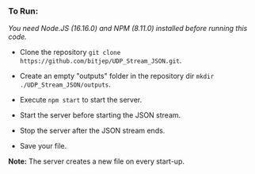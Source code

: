 ### To Run:

*You need Node.JS (16.16.0) and NPM (8.11.0) installed before running this code.*

- Clone the repository `git clone https://github.com/bitjep/UDP_Stream_JSON.git`.

- Create an empty "outputs" folder in the repository dir `mkdir ./UDP_Stream_JSON/outputs`.

- Execute `npm start` to start the server.

- Start the server before starting the JSON stream.

- Stop the server after the JSON stream ends.

- Save your file.

**Note:** The server creates a new file on every start-up.
